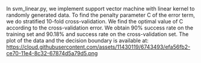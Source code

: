 In svm_linear.py, we implement support vector machine with linear kernel to randomly generated data.
To find the penalty parameter C of the error term, we do stratified 10-fold cross-validation.
We find the optimal value of C according to the cross-validation error. We obtain 90% 
success rate on the training set and 90.18% and success rate on the cross-validation set. The plot of 
the data and the decision boundary is available at:
https://cloud.githubusercontent.com/assets/11430119/6743493/efa56fb2-ce70-11e4-8c32-67874d5a79d5.png
